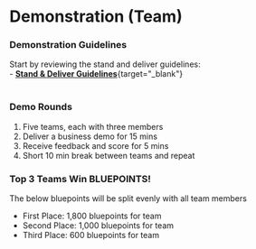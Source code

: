 # Demonstration (Team)

### Demonstration Guidelines

Start by reviewing the stand and deliver guidelines:  
    - [**Stand & Deliver Guidelines**](https://ibm.seismic.com/Link/Content/DC8DGXXpd3pXdGfW93MTXWhRPGqj){target="_blank"}
<br>
<br>

### Demo Rounds

<!---
Teams will prepare and deliver a customized Client Onboarding demo in two rounds:

  1. **Round 1**
    1. Groups of 3 teams in order by number (teams 1, 2, 3 together and so forth)
    1. Deliver a business demo for 15 mins
    1. Receive feedback and score for 5 mins
    1. Short 5 min break between teams and repeat
  1. Break
  1. **Round 2**
    1. Five top scoring teams each demo to entire room
    1. Deliver a business demo for 15 mins
--->

1. Five teams, each with three members
1. Deliver a business demo for 15 mins
1. Receive feedback and score for 5 mins
1. Short 10 min break between teams and repeat


### Top 3 Teams Win BLUEPOINTS!

The below bluepoints will be split evenly with all team members

  * First Place: 1,800 bluepoints for team
  * Second Place: 1,000 bluepoints for team
  * Third Place: 600 bluepoints for team
